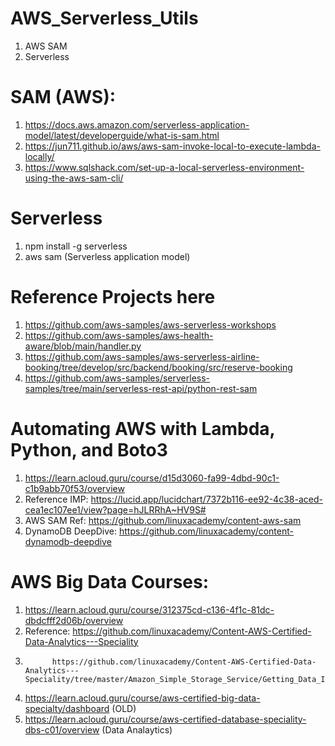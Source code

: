 # AWS_Serverless_Utils
1. AWS SAM
2. Serverless

# SAM (AWS):
1. https://docs.aws.amazon.com/serverless-application-model/latest/developerguide/what-is-sam.html
2. https://jun711.github.io/aws/aws-sam-invoke-local-to-execute-lambda-locally/
3. https://www.sqlshack.com/set-up-a-local-serverless-environment-using-the-aws-sam-cli/

# Serverless
1. npm install -g serverless
2. aws sam (Serverless application model)


# Reference Projects here 
1. https://github.com/aws-samples/aws-serverless-workshops
2. https://github.com/aws-samples/aws-health-aware/blob/main/handler.py
3. https://github.com/aws-samples/aws-serverless-airline-booking/tree/develop/src/backend/booking/src/reserve-booking
4. https://github.com/aws-samples/serverless-samples/tree/main/serverless-rest-api/python-rest-sam



# Automating AWS with Lambda, Python, and Boto3
1. https://learn.acloud.guru/course/d15d3060-fa99-4dbd-90c1-c1b9abb70f53/overview
2. Reference IMP: https://lucid.app/lucidchart/7372b116-ee92-4c38-aced-cea1ec107ee1/view?page=hJLRRhA~HV9S#
3. AWS SAM  Ref: https://github.com/linuxacademy/content-aws-sam
4. DynamoDB DeepDive: https://github.com/linuxacademy/content-dynamodb-deepdive


# AWS Big Data Courses:
1. https://learn.acloud.guru/course/312375cd-c136-4f1c-81dc-dbdcfff2d06b/overview
  1. Reference: https://github.com/linuxacademy/Content-AWS-Certified-Data-Analytics---Speciality
  2.           https://github.com/linuxacademy/Content-AWS-Certified-Data-Analytics---Speciality/tree/master/Amazon_Simple_Storage_Service/Getting_Data_Into_S3
			 
2. https://learn.acloud.guru/course/aws-certified-big-data-specialty/dashboard (OLD)
3. https://learn.acloud.guru/course/aws-certified-database-speciality-dbs-c01/overview (Data Analaytics)

